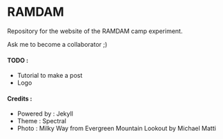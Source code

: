 # RAMDAM

Repository for the website of the RAMDAM camp experiment.

Ask me to become a collaborator ;)

#### TODO : 
 * Tutorial to make a post
 * Logo

#### Credits : 
 * Powered by : Jekyll
 * Theme : Spectral
 * Photo : Milky Way from Evergreen Mountain Lookout by Michael Matti
